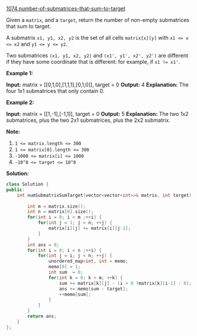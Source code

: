 [1074.number-of-submatrices-that-sum-to-target](https://leetcode.com/problems/number-of-submatrices-that-sum-to-target/)  

Given a `matrix`, and a `target`, return the number of non-empty submatrices that sum to target.

A submatrix `x1, y1, x2, y2` is the set of all cells `matrix[x][y]` with `x1 <= x <= x2` and `y1 <= y <= y2`.

Two submatrices `(x1, y1, x2, y2)` and `(x1', y1', x2', y2')` are different if they have some coordinate that is different: for example, if `x1 != x1'`.

**Example 1:**

**Input:** matrix = \[\[0,1,0\],\[1,1,1\],\[0,1,0\]\], target = 0
**Output:** 4
**Explanation:** The four 1x1 submatrices that only contain 0.

**Example 2:**

**Input:** matrix = \[\[1,-1\],\[-1,1\]\], target = 0
**Output:** 5
**Explanation:** The two 1x2 submatrices, plus the two 2x1 submatrices, plus the 2x2 submatrix.

****Note:****

1.  `1 <= matrix.length <= 300`
2.  `1 <= matrix[0].length <= 300`
3.  `-1000 <= matrix[i] <= 1000`
4.  `-10^8 <= target <= 10^8`  



**Solution:**  

```cpp
class Solution {
public:
    int numSubmatrixSumTarget(vector<vector<int>>& matrix, int target) {
        
        int m = matrix.size();
        int n = matrix[0].size();
        for(int i = 0; i < m ;++i) {
            for(int j = 1; j < n; ++j) {
                matrix[i][j] += matrix[i][j-1];
            }
        }
        int ans = 0;
        for(int i = 0; i < n ;++i) {
            for(int j = i; j < n; ++j) {
                unordered_map<int, int > memo;
                memo[0] = 1;
                int sum  = 0;
                for(int k = 0; k < m; ++k) {
                    sum += matrix[k][j] - (i > 0 ?matrix[k][i-1] : 0);
                    ans += memo[sum - target];
                    ++memo[sum];
                }
            }
        }
        return ans;
    }
};
```
      